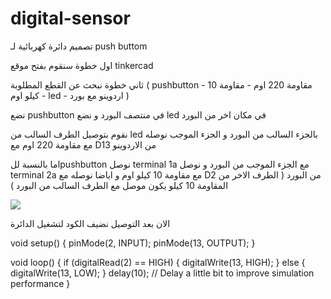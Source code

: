 # digital-sensor

تصميم دائرة كهربائية لـ push buttom

اول خطوة سنقوم بفتح موقع tinkercad

ثاني خطوة نبحث عن القطع المطلوبة ( pushbutton - مقاومة 220 اوم - مقاومة 10 كيلو اوم - led - اردوينو مع بورد  ) 

نضع pushbutton في منتصف البورد و نضع led  في مكان اخر من البورد 

نقوم بتوصيل الطرف السالب من led بالجزء السالب من البورد و الجزء الموجب نوصله مع مقاومة 220 اوم مع D13 من الاردوينو 

اما بالنسبة للpushbutton نوصل terminal 1a مع الجزء الموجب من البورد و نوصل terminal 2a مع مقاومة 10 كيلو اوم و اياضا نوصله مع D2 من البورد 
( الطرف الاخر من المقاومة 10 كيلو يكون موصل مع الطرف السالب من البورد ) 

<img src=https://user-images.githubusercontent.com/108413904/181605396-bed1fdb4-83ed-4465-8860-352fb2408cc5.png >

الان بعد التوصيل نضيف الكود لتشغيل الدائرة 

void setup()
{
  pinMode(2, INPUT);
  pinMode(13, OUTPUT);
}

void loop()
{
  if (digitalRead(2) == HIGH) {
    digitalWrite(13, HIGH);
  } else {
    digitalWrite(13, LOW);
  }
  delay(10); // Delay a little bit to improve simulation performance
}
